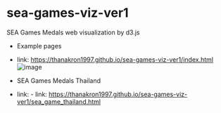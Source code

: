 # sea-games-viz-ver1
SEA Games Medals web visualization by d3.js
- Example pages
- link: https://thanakron1997.github.io/sea-games-viz-ver1/index.html
![image](https://github.com/Thanakron1997/sea-games-viz-ver1/assets/100277150/98e20a71-08fe-484f-abba-df891e766c9a)

- SEA Games Medals Thailand
- link: - link: https://thanakron1997.github.io/sea-games-viz-ver1/sea_game_thailand.html

